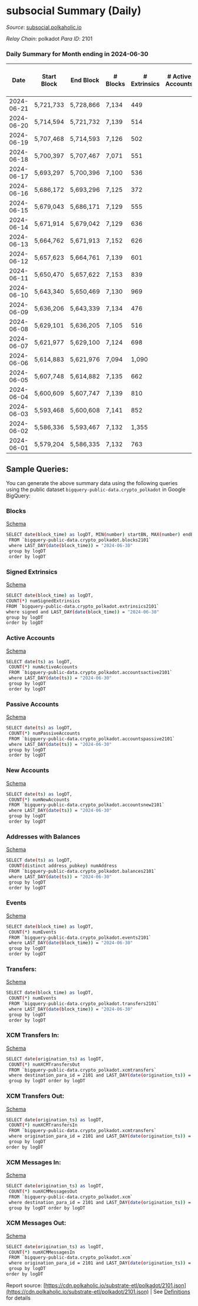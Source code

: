 # subsocial Summary (Daily)

_Source_: [subsocial.polkaholic.io](https://subsocial.polkaholic.io)

*Relay Chain*: polkadot
*Para ID*: 2101



### Daily Summary for Month ending in 2024-06-30


| Date    | Start Block | End Block | # Blocks | # Extrinsics | # Active Accounts | # Passive Accounts | # New Accounts | # Addresses | # Events  | # Transfers ($USD) | # XCM Transfers In ($USD) | # XCM Transfers Out ($USD) | # XCM In | # XCM Out | Issues |
|---------|-------------|-----------|----------|--------------|-------------------|--------------------|----------------|-------------|-----------|--------------------|---------------------------|----------------------------|----------|-----------|--------|
| 2024-06-21 | 5,721,733 | 5,728,866 | 7,134 | 449 |  |  |  | 32,054 | 16,124 | 6  |   |   |  |  |  |
| 2024-06-20 | 5,714,594 | 5,721,732 | 7,139 | 514 |  |  |  | 32,053 | 16,476 | 18  |   |   |  |  |  |
| 2024-06-19 | 5,707,468 | 5,714,593 | 7,126 | 502 |  |  |  | 32,050 | 16,340 | 6  |   |   |  |  |  |
| 2024-06-18 | 5,700,397 | 5,707,467 | 7,071 | 551 |  |  |  | 32,050 | 16,797 | 215  |   |   |  |  |  |
| 2024-06-17 | 5,693,297 | 5,700,396 | 7,100 | 536 |  |  |  | 32,050 | 16,373 | 2  |   |   |  |  |  |
| 2024-06-16 | 5,686,172 | 5,693,296 | 7,125 | 372 |  |  |  | 32,049 | 15,811 | 4  |   |   |  |  |  |
| 2024-06-15 | 5,679,043 | 5,686,171 | 7,129 | 555 |  |  |  | 32,047 | 16,546 |   |   |   |  |  |  |
| 2024-06-14 | 5,671,914 | 5,679,042 | 7,129 | 636 |  |  |  | 32,047 | 16,917 | 9  |   |   |  |  |  |
| 2024-06-13 | 5,664,762 | 5,671,913 | 7,152 | 626 |  |  |  | 32,046 | 16,892 | 12  |   |   |  |  |  |
| 2024-06-12 | 5,657,623 | 5,664,761 | 7,139 | 601 |  |  |  | 32,046 | 16,814 | 5  |   |   |  |  |  |
| 2024-06-11 | 5,650,470 | 5,657,622 | 7,153 | 839 |  |  |  | 32,045 | 18,196 | 226  |   |   |  |  |  |
| 2024-06-10 | 5,643,340 | 5,650,469 | 7,130 | 969 |  |  |  | 32,043 | 18,248 | 11  |   |   |  |  |  |
| 2024-06-09 | 5,636,206 | 5,643,339 | 7,134 | 476 |  |  |  | 32,043 | 16,200 | 5  |   |   |  |  |  |
| 2024-06-08 | 5,629,101 | 5,636,205 | 7,105 | 516 |  |  |  | 32,043 | 16,305 | 17  |   |   |  |  |  |
| 2024-06-07 | 5,621,977 | 5,629,100 | 7,124 | 698 |  |  |  | 32,041 | 17,111 | 5  |   |   |  |  |  |
| 2024-06-06 | 5,614,883 | 5,621,976 | 7,094 | 1,090 |  |  |  | 32,040 | 18,619 | 6  |   |   |  |  |  |
| 2024-06-05 | 5,607,748 | 5,614,882 | 7,135 | 662 |  |  |  | 32,040 | 16,947 | 4  |   |   |  |  |  |
| 2024-06-04 | 5,600,609 | 5,607,747 | 7,139 | 810 |  |  |  | 32,040 | 17,565 | 8  |   |   |  |  |  |
| 2024-06-03 | 5,593,468 | 5,600,608 | 7,141 | 852 |  |  |  | 32,040 | 18,145 | 226  |   |   |  |  |  |
| 2024-06-02 | 5,586,336 | 5,593,467 | 7,132 | 1,355 |  |  |  | 32,041 | 19,735 | 10  |   |   |  |  |  |
| 2024-06-01 | 5,579,204 | 5,586,335 | 7,132 | 763 |  |  |  | 32,040 | 17,384 | 11  |   |   |  |  |  |

## Sample Queries:
You can generate the above summary data using the following queries using the public dataset `bigquery-public-data.crypto_polkadot` in Google BigQuery:


### Blocks 

[Schema](https://github.com/colorfulnotion/substrate-etl/blob/main/schema/blocks.json)

```bash
SELECT date(block_time) as logDT, MIN(number) startBN, MAX(number) endBN, COUNT(*) numBlocks 
 FROM `bigquery-public-data.crypto_polkadot.blocks2101`  
 where LAST_DAY(date(block_time)) = "2024-06-30" 
 group by logDT 
 order by logDT
```

### Signed Extrinsics 

[Schema](https://github.com/colorfulnotion/substrate-etl/blob/main/schema/extrinsics.json)

```bash
SELECT date(block_time) as logDT, 
COUNT(*) numSignedExtrinsics 
FROM `bigquery-public-data.crypto_polkadot.extrinsics2101`  
where signed and LAST_DAY(date(block_time)) = "2024-06-30" 
group by logDT 
order by logDT
```

### Active Accounts 

[Schema](https://github.com/colorfulnotion/substrate-etl/blob/main/schema/accountsactive.json)

```bash
SELECT date(ts) as logDT, 
 COUNT(*) numActiveAccounts 
 FROM `bigquery-public-data.crypto_polkadot.accountsactive2101` 
 where LAST_DAY(date(ts)) = "2024-06-30" 
 group by logDT 
 order by logDT
```

### Passive Accounts 

[Schema](https://github.com/colorfulnotion/substrate-etl/blob/main/schema/accountspassive.json)

```bash
SELECT date(ts) as logDT, 
 COUNT(*) numPassiveAccounts 
 FROM `bigquery-public-data.crypto_polkadot.accountspassive2101` 
 where LAST_DAY(date(ts)) = "2024-06-30" 
 group by logDT 
 order by logDT
```

### New Accounts 

[Schema](https://github.com/colorfulnotion/substrate-etl/blob/main/schema/accountsnew.json)

```bash
SELECT date(ts) as logDT, 
 COUNT(*) numNewAccounts 
 FROM `bigquery-public-data.crypto_polkadot.accountsnew2101` 
 where LAST_DAY(date(ts)) = "2024-06-30" 
 group by logDT
 order by logDT
```

### Addresses with Balances 

[Schema](https://github.com/colorfulnotion/substrate-etl/blob/main/schema/balances.json)

```bash
SELECT date(ts) as logDT,
 COUNT(distinct address_pubkey) numAddress 
 FROM `bigquery-public-data.crypto_polkadot.balances2101` 
 where LAST_DAY(date(ts)) = "2024-06-30" 
 group by logDT 
 order by logDT
```

### Events 

[Schema](https://github.com/colorfulnotion/substrate-etl/blob/main/schema/events.json)

```bash
SELECT date(block_time) as logDT, 
 COUNT(*) numEvents 
 FROM `bigquery-public-data.crypto_polkadot.events2101` 
 where LAST_DAY(date(block_time)) = "2024-06-30" 
 group by logDT 
 order by logDT
```

### Transfers:

[Schema](https://github.com/colorfulnotion/substrate-etl/blob/main/schema/transfers.json)

```bash
SELECT date(block_time) as logDT, 
 COUNT(*) numEvents 
 FROM `bigquery-public-data.crypto_polkadot.transfers2101` 
 where LAST_DAY(date(block_time)) = "2024-06-30" 
 group by logDT 
 order by logDT
```

### XCM Transfers In: 

[Schema](https://github.com/colorfulnotion/substrate-etl/blob/main/schema/xcmtransfers.json)

```bash
SELECT date(origination_ts) as logDT, 
 COUNT(*) numXCMTransfersOut 
 FROM `bigquery-public-data.crypto_polkadot.xcmtransfers` 
 where destination_para_id = 2101 and LAST_DAY(date(origination_ts)) = "2024-06-30" 
 group by logDT order by logDT
```

### XCM Transfers Out: 

[Schema](https://github.com/colorfulnotion/substrate-etl/blob/main/schema/xcmtransfers.json)

```bash
SELECT date(origination_ts) as logDT, 
 COUNT(*) numXCMTransfersIn 
 FROM `bigquery-public-data.crypto_polkadot.xcmtransfers` 
 where origination_para_id = 2101 and LAST_DAY(date(origination_ts)) = "2024-06-30" 
 group by logDT 
order by logDT
```

### XCM Messages In: 

[Schema](https://github.com/colorfulnotion/substrate-etl/blob/main/schema/xcm.json)

```bash
SELECT date(origination_ts) as logDT, 
 COUNT(*) numXCMMessagesOut 
 FROM `bigquery-public-data.crypto_polkadot.xcm` 
 where destination_para_id = 2101 and LAST_DAY(date(origination_ts)) = "2024-06-30" 
 group by logDT order by logDT
```

### XCM Messages Out: 

[Schema](https://github.com/colorfulnotion/substrate-etl/blob/main/schema/xcm.json)

```bash
SELECT date(origination_ts) as logDT, 
 COUNT(*) numXCMMessagesIn 
 FROM `bigquery-public-data.crypto_polkadot.xcm` 
 where origination_para_id = 2101 and LAST_DAY(date(origination_ts)) = "2024-06-30" 
 group by logDT 
order by logDT
```


Report source: [https://cdn.polkaholic.io/substrate-etl/polkadot/2101.json](https://cdn.polkaholic.io/substrate-etl/polkadot/2101.json) | See [Definitions](/DEFINITIONS.md) for details
